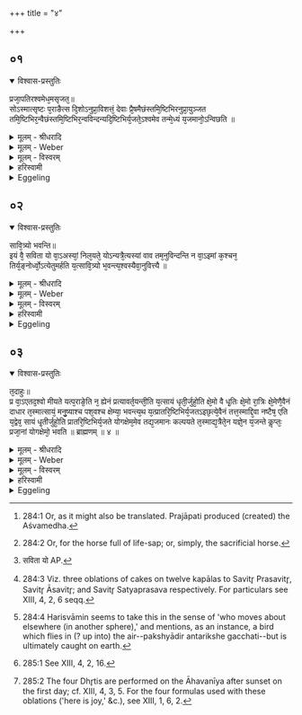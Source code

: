 +++
title = "४"

+++


## ०१


<details open><summary>विश्वास-प्रस्तुतिः</summary>

प्रजा᳘पतिरश्वमेध᳘मसृजत᳘॥  
सोऽस्मात्सृष्टः प᳘राङैत्स दि᳘शोऽनुप्रा᳘विशत्तं᳘ देवाः प्रै᳘षमैछंस्तमि᳘ष्टिभिरनुप्रा᳘युञ्जत तमि᳘ष्टिभिर᳘न्वैछंस्तमि᳘ष्टिभिर᳘न्वविन्दन्यदि᳘ष्टिभिर्य᳘जते᳘ऽश्वमेव तन्मे᳘ध्यं य᳘जमानो᳘ऽन्विछति ॥
</details>

<details><summary>मूलम् - श्रीधरादि</summary>

प्रजा᳘पतिरश्वमेध᳘मसृजत᳘॥  
सोऽस्मात्सृष्टः प᳘राङैत्स दि᳘शोऽनुप्रा᳘विशत्तं᳘ देवाः प्रै᳘षमैछंस्तमि᳘ष्टिभिरनुप्रा᳘युञ्जत तमि᳘ष्टिभिर᳘न्वैछंस्तमि᳘ष्टिभिर᳘न्वविन्दन्यदि᳘ष्टिभिर्य᳘जते᳘ऽश्वमेव तन्मे᳘ध्यं य᳘जमानो᳘ऽन्विछति ॥
</details>

<details><summary>मूलम् - Weber</summary>

प्रजा᳘पतिरश्वमेध᳘मसृजत᳟᳟॥  
सोऽस्मात्सृष्टः प᳘राङैत्स दि᳘शोऽनुप्रा᳘विशत्तं᳘ देवाः प्रै᳘षमैछंस्तमि᳘ष्टिभिरनुप्रा᳘युञ्जत तमि᳘ष्टिभिर᳘न्वैछंस्तमि᳘ष्टिभिर᳘न्वविन्दन्यदि᳘ष्टिभिर्य᳘जते᳘ऽश्वमेव तन्मे᳘ध्यं य᳘जमानो᳘ऽन्विछति ॥
</details>

<details><summary>मूलम् - विस्वरम्</summary>

प्रजापतिरश्वमेधमसृजत । सो ऽस्मात्सृष्टः पराङैत् । स दिशो ऽनुप्राविशत् । तं देवाः प्रैषमैच्छन् । तमिष्टिभिरनुप्रायुंजत । तमिष्टिभिरन्वैच्छन् । तमिष्टिभिरन्वविन्दन् । यदिष्टिभिर्यजते । अश्वमेव तन्मेध्यं यजमानो ऽन्विच्छति ॥ १ ॥ 
</details>

<details><summary>हरिस्वामी</summary>

प्रजापतिरश्वमेधमसृजत । सृष्टः भ्रष्टः । अस्मात्प्रजापतेः । परां पराङ्मुखः । ऐत् गतः । स दिशः अनुप्राविशत् प्रविष्टः । अस्तं गत इत्यर्थः । तं देवास्तदीया ऋत्विजः । प्रैषं द्रष्टुं अन्वेषणे प्रकर्षेण अन्विष्यान्विष्य ऐच्छन् । तं इष्टिभिः सावित्रीभिः । अनु पश्चात् प्रकर्षेणायुंक्त । ताभिः यथा न प्रणश्यति तथा अकुर्वत । तं इष्टिभिरन्वियेषुः । अन्वविन्दंश्च ॥ १ ॥ 
</details>

<details><summary>Eggeling</summary>

1. Prajāpati poured forth the life-sap of the horse (aśva-medha) [^egg_710]. When poured forth, it went straight away from him and spread itself over the regions. The gods went in quest of it. By means of offerings (ishṭi) they followed it up, by offerings they searched for it, and by offerings they found it. And when he performs ishṭis, the Sacrificer thereby searches for the horse (aśva) meet for sacrifice [^egg_711] (medhya).

[^egg_710]: 284:1 Or, as it might also be translated. Prajāpati produced (created) the Aśvamedha.

[^egg_711]: 284:2 Or, for the horse full of life-sap; or, simply, the sacrificial horse.
</details>


## ०२


<details open><summary>विश्वास-प्रस्तुतिः</summary>

सावि᳘त्र्यो भवन्ति॥  
इयं वै᳘ सविता यो वा᳘ऽअस्यां᳘ निल᳘यते᳘ योऽन्यत्रै᳘त्यस्यां वाव तम᳘नुविन्दन्ति न वा᳘ऽइमां क᳘श्चन᳘ तिर्य᳘ङ्नोर्ध्वो᳘ऽत्येतुमर्हति य᳘त्सावि᳘त्र्यो भ᳘वन्त्य᳘श्वस्यैवा᳘नुवित्त्यै ॥
</details>

<details><summary>मूलम् - श्रीधरादि</summary>

सावि᳘त्र्यो भवन्ति॥  
इयं वै᳘ सविता यो वा᳘ऽअस्यां᳘ निल᳘यते᳘ योऽन्यत्रै᳘त्यस्यां वाव तम᳘नुविन्दन्ति न वा᳘ऽइमां क᳘श्चन᳘ तिर्य᳘ङ्नोर्ध्वो᳘ऽत्येतुमर्हति य᳘त्सावि᳘त्र्यो भ᳘वन्त्य᳘श्वस्यैवा᳘नुवित्त्यै ॥
</details>

<details><summary>मूलम् - Weber</summary>

साविॗत्र्यो भवन्ति॥  
इयं वै᳘ सविता यो [^wbr_1] वा᳘ऽअस्यां᳘ निल᳘यतेॗ योऽन्यत्रै᳘त्यस्यां वाव तम᳘नुविन्दन्ति न वा᳘ऽइमां क᳘श्चन᳘ तिर्यॗङ्नोर्ध्वो᳘ऽत्येतुमर्हति य᳘त्साविॗत्र्यो भ᳘वन्त्य᳘श्वस्यैवा᳘नुवित्त्यै ॥  

[^wbr_1]: सविता यो AP.
</details>

<details><summary>मूलम् - विस्वरम्</summary>

सावित्र्यो भवन्ति । इयं वै सविता । यो वा अस्यां निलयते । यो ऽन्यत्रैति । अस्यां वाव तमनुविन्दन्ति । न वा इमां कश्चन तिर्यङ् नोर्ध्वो ऽत्येतुमर्हति । यत्सावित्र्यो भवन्ति । अश्वस्यैवानुवित्त्यै ॥ २ ॥ 
</details>

<details><summary>हरिस्वामी</summary>

इयं वै सविता अनुज्ञाता । कथं ? यो वै अस्यां पृथिव्यां निलयते गृहाद्बहिर्भूमिं गच्छति । पश्चादंतरिक्षं गच्छति । अस्यामेव च तमनुविन्दति लभंते । न च इमां कश्चिदपि तिर्यगूर्ध्वं च अतिवर्तते ॥ २ ॥ 
</details>

<details><summary>Eggeling</summary>

2. They (the ishṭis [^egg_712]) belong to Savitr̥; for Savitr̥ is this (earth): if any one hides himself thereon, if any one goes elsewhere [^egg_713], it is on this

[^egg_712]: 284:3 Viz. three oblations of cakes on twelve kapālas to Savitr̥ Prasavitr̥, Savitr̥ Āsavitr̥; and Savitr̥ Satyaprasava respectively. For particulars see XIII, 4, 2, 6 seqq.

[^egg_713]: 284:4 Harisvāmin seems to take this in the sense of 'who moves about elsewhere (in another sphere),' and mentions, as an instance, a bird which flies in (? up into) the air--pakshyādir antarikshe gacchati--but is ultimately caught on earth.

 (earth) that they find him; for no one (creature), whether walking erect or horizontally (like an animal), is able to go beyond it. Their belonging to Savitr̥ thus is in order to find the horse.
</details>


## ०३


<details open><summary>विश्वास-प्रस्तुतिः</summary>

त᳘दाहुः॥  
प्र वा᳘ऽएतद᳘श्वो मीयते यत्प᳘राङे᳘ति न᳘ ह्येनं प्रत्यावर्त᳘यन्ती᳘ति य᳘त्सायं धृती᳘र्जुहो᳘ति क्षे᳘मो वै धृ᳘तिः क्षे᳘मो रा᳘त्रिः क्षे᳘मेणै᳘वैनं दाधार त᳘स्मात्सायं᳘ मनु᳘ष्याश्च पश᳘वश्च क्षेम्या᳘ भवन्त्य᳘थ य᳘त्प्रातरि᳘ष्टिभिर्य᳘जतऽइछ᳘त्ये᳘वैनं तत्त᳘स्माद्दि᳘वा नष्टैष᳘ एति य᳘द्वेव᳘ सायं धृ᳘तीर्जुहो᳘ति प्रातरि᳘ष्टिभिर्य᳘जते योगक्षेम᳘मेव तद्य᳘जमानः कल्पयते त᳘स्माद्य᳘त्रैते᳘न यज्ञे᳘न य᳘जन्ते कॢप्तः᳘ प्रजा᳘नां योगक्षेमो᳘ भवति ॥ ब्राह्मणम् ॥ ४ ॥
</details>

<details><summary>मूलम् - श्रीधरादि</summary>

त᳘दाहुः॥  
प्र वा᳘ऽएतद᳘श्वो मीयते यत्प᳘राङे᳘ति न᳘ ह्येनं प्रत्यावर्त᳘यन्ती᳘ति य᳘त्सायं धृती᳘र्जुहो᳘ति क्षे᳘मो वै धृ᳘तिः क्षे᳘मो रा᳘त्रिः क्षे᳘मेणै᳘वैनं दाधार त᳘स्मात्सायं᳘ मनु᳘ष्याश्च पश᳘वश्च क्षेम्या᳘ भवन्त्य᳘थ य᳘त्प्रातरि᳘ष्टिभिर्य᳘जतऽइछ᳘त्ये᳘वैनं तत्त᳘स्माद्दि᳘वा नष्टैष᳘ एति य᳘द्वेव᳘ सायं धृ᳘तीर्जुहो᳘ति प्रातरि᳘ष्टिभिर्य᳘जते योगक्षेम᳘मेव तद्य᳘जमानः कल्पयते त᳘स्माद्य᳘त्रैते᳘न यज्ञे᳘न य᳘जन्ते कॢप्तः᳘ प्रजा᳘नां योगक्षेमो᳘ भवति ॥ ब्राह्मणम् ॥ ४ ॥
</details>

<details><summary>मूलम् - Weber</summary>

त᳘दाहुः॥  
प्र वा᳘ऽएतद᳘श्वो मीयते यत्प᳘राङे᳘ति नॗ ह्येनं प्रत्यावर्त᳘यन्ती᳘ति य᳘त्सायं धृती᳘र्जुहो᳘ति क्षे᳘मो वै धृ᳘तिः क्षे᳘मो रा᳘त्रिः क्षे᳘मेणैॗवैनं दाधार त᳘स्मात्सायं᳘ मनुॗष्याश्च पश᳘वश्च क्षेम्या᳘ भवन्त्य᳘थ य᳘त्प्रातरि᳘ष्टिभिर्य᳘जतऽइछ᳘त्येॗवैनं तत्त᳘स्माद्दि᳘वा नष्टैष᳘ एति य᳘द्वेव᳘ सायं धृ᳘तीर्जुहो᳘ति प्रातरि᳘ष्टिभिर्य᳘जते योगक्षेम᳘मेव तद्य᳘जमानः कल्पयते त᳘स्माद्य᳘त्रैते᳘न यज्ञे᳘न य᳘जन्ते कॢप्तः᳘ प्रजा᳘नां योगक्षेमो᳘ भवति ॥ ४ ॥
</details>

<details><summary>मूलम् - विस्वरम्</summary>

तदाहुः- प्र वा एतदश्वो मीयते । यत्पराङेति । न ह्येनं प्रत्यावर्तयन्तीति । यत्सायं धृतीर्जुहोति । क्षेमो वै धृतिः । क्षेमो रात्रिः । क्षेमेणैवैनं दाधार । तस्मात्सायं मनुष्याश्च पशवश्च क्षेम्या भवन्ति । अथ यत्प्रातरिष्टिभिर्यजते । इच्छत्येवैनं तत् । तस्माद्दिवा नष्टैष एति । यद्वेव सायं धृतीर्जुहोति । प्रातरिष्टिभिर्यजते । योगक्षेममेव तद्यजमानः कल्पयते । तस्माद्यत्रैतेन यज्ञेन यजन्ते । क्लृप्तः प्रजानां योगक्षेमो भवति ॥ ३ ॥ 
</details>

<details><summary>हरिस्वामी</summary>

तदाहुः । धृतयो विधीयंते । प्रमीयते हिंस्यते । "मीञ् हिंसायाम्" (धा. पा. क्र्या. आ. ४) हिंसने न हि तमश्वं हिंस्रेभ्यो ऽपि प्रत्यावर्तयतीति यत्सायं धृतीः । यदवधारणार्थः । "इह रतिरिह रमताम्" इत्येता आहुतीर्जुहोतीति तत्क्षणेनैव रात्रिलक्षणेन एनमश्वं दाधार धारयत्यध्वर्युः । तस्मात् सायं मनुष्याश्च पशवश्चक्षेम्याः क्षेमसंबद्धा भवंति । कथं ? पुनः क्षेमेण एनं धारयतीत्यत आह- क्षेमो वै धृतिर्धारणम् । गृहेषु यदिह धृतिरस्तु प्रार्थ्यते । क्षेमो रात्रिः । तत्र हि गृहे स्थितानां सर्वतो भयं न भवति । ततश्च तस्यां धृतीराहुतीर्जुहोति । जुह्वतः प्रकर्षो ऽर्थः । इच्छत्येवेति । अन्विच्छति । गवेषत इत्यर्थः । तस्मात्तदनुकारेण दिवा नष्टैष एति गच्छति । नष्टमन्विच्छति गवेषयति इति नष्टैषः । योगक्षेमं योगसहितं क्षेमम् । इष्टिभिः सावित्रीभिः योगम् । धृतिभिः क्षेमम् । यजमानं प्रजाभ्यः कल्पयते ॥ ३ ॥ 

इति श्रीमदाचार्य हरिस्वामिनः कृतौ माध्यन्दिनीयशतपथब्राह्मणभाष्ये त्रयोदशकाण्डे प्रथमे ऽध्याये चतुर्थं ब्राह्मणम् ॥ १३ ॥ १ ॥ ४ ॥ 
</details>

<details><summary>Eggeling</summary>

3. Concerning this they say, 'Surely the horse disappears when it goes straight away; for they do not turn (drive) it back [^egg_714].' Now when he performs the Dhr̥ti offerings [^egg_715] in the evening--dhr̥ti (keeping) meaning peaceful dwelling, and the night also meaning peaceful dwelling--it is by means of peaceful dwelling that he keeps it; whence both men and beasts rest peacefully at night. And when he performs offerings in the morning, he seeks that (horse); whence it is in daytime that one goes to seek for what is lost. And again when he offers the Dhr̥tis in the evening, and the (Savitr̥) ishṭis in the morning, it is security of possession the Sacrificer thereby brings about, whence security of possession is brought about for the subjects where this sacrifice is performed.

[^egg_714]: 285:1 See XIII, 4, 2, 16.

[^egg_715]: 285:2 The four Dhr̥tis are performed on the Āhavanīya after sunset on the first day; cf. XIII, 4, 3, 5. For the four formulas used with these oblations ('here is joy,' &c.), see XIII, 1, 6, 2.
</details>

